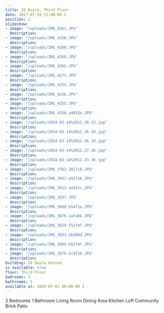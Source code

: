 ```yaml
---
title: 28 Doyle, Third Floor
date: 2017-01-28 21:08:00 Z
position: 2
slideshow:
- image: "/uploads/IMG_4261.JPG"
  description: 
- image: "/uploads/IMG_4258.JPG"
  description: 
- image: "/uploads/IMG_4260.JPG"
  description: 
- image: "/uploads/IMG_4269.JPG"
  description: 
- image: "/uploads/IMG_4265.JPG"
  description: 
- image: "/uploads/IMG_4273.JPG"
  description: 
- image: "/uploads/IMG_4253.JPG"
  description: 
- image: "/uploads/IMG_4256.JPG"
  description: 
- image: "/uploads/IMG_4255.JPG"
  description: 
- image: "/uploads/IMG_4256-a4932e.JPG"
  description: 
- image: "/uploads/2014-03-14%2012.38.23.jpg"
  description: 
- image: "/uploads/2014-03-14%2012.36.28.jpg"
  description: 
- image: "/uploads/2014-03-14%2012.36.19.jpg"
  description: 
- image: "/uploads/2014-03-14%2012.37.36.jpg"
  description: 
- image: "/uploads/2014-03-14%2012.33.36.jpg"
  description: 
- image: "/uploads/IMG_3762-2017c8.JPG"
  description: 
- image: "/uploads/IMG_3951-a55f26.JPG"
  description: 
- image: "/uploads/IMG_3923-2e551c.JPG"
  description: 
- image: "/uploads/IMG_3937.JPG"
  description: 
- image: "/uploads/IMG_3868-b5471a.JPG"
  description: 
- image: "/uploads/IMG_3876-1afa6b.JPG"
  description: 
- image: "/uploads/IMG_3929-f5274f.JPG"
  description: 
- image: "/uploads/IMG_3933-2b360d.JPG"
  description: 
- image: "/uploads/IMG_3965-b5276f.JPG"
  description: 
- image: "/uploads/IMG_3976-2c9f10.JPG"
  description: 
building: 28 Doyle Avenue
is available: true
floor: Third Floor
bedrooms: 3
bathrooms: 1
available at: 2020-07-01 00:00:00 Z
---
```


3 Bedrooms
1 Bathroom
Living Room
Dining Area
Kitchen
Loft
Community Brick Patio
